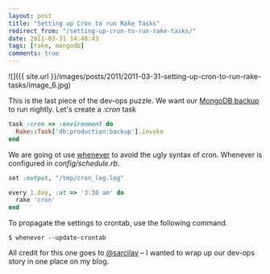 ```yaml
---
layout: post
title: "Setting up Cron to run Rake Tasks"
redirect_from: "/setting-up-cron-to-run-rake-tasks/"
date: 2011-03-31 14:40:43
tags: [rake, mongodb]
comments: true
---
```

![]({{ site.url }}/images/posts/2011/2011-03-31-setting-up-cron-to-run-rake-tasks/image_6.jpg)

This is the last piece of the dev-ops puzzle. We want our [MongoDB backup](http://code.dblock.org/ShowPost.aspx?id=192) to run nightly. Let's create a _:cron_ task

```ruby
task :cron => :environment do
  Rake::Task['db:production:backup'].invoke
end
```

We are going ot use [whenever](https://github.com/javan/whenever) to avoid the ugly syntax of cron. Whenever is configured in _config/schedule.rb_.

```ruby
set :output, "/tmp/cron_log.log"

every 1.day, :at => '3:30 am' do
  rake 'cron'
end
```

To propagate the settings to crontab, use the following command.

```
$ whenever --update-crontab
```

All credit for this one goes to [@sarcilav](http://blog.sarcilav.com/) – I wanted to wrap up our dev-ops story in one place on my blog.
